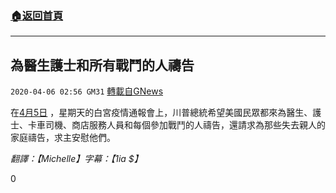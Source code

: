 ###  [:house:返回首頁](https://github.com/ourhimalayas/txt)
---

## 為醫生護士和所有戰鬥的人禱告
`2020-04-06 02:56 GM31` [轉載自GNews](https://gnews.org/zh-hant/163576/)

在[4月5日](https://www.youtube.com/watch?v=XJyCc8QbWAE&amp;feature=youtu.be) ，星期天的白宮疫情通報會上，川普總統希望美國民眾都來為醫生、護士、卡車司機、商店服務人員和每個參加戰鬥的人禱告，還請求為那些失去親人的家庭禱告，求主安慰他們。

*翻譯：【Michelle】字幕：【1ia $】*

0
